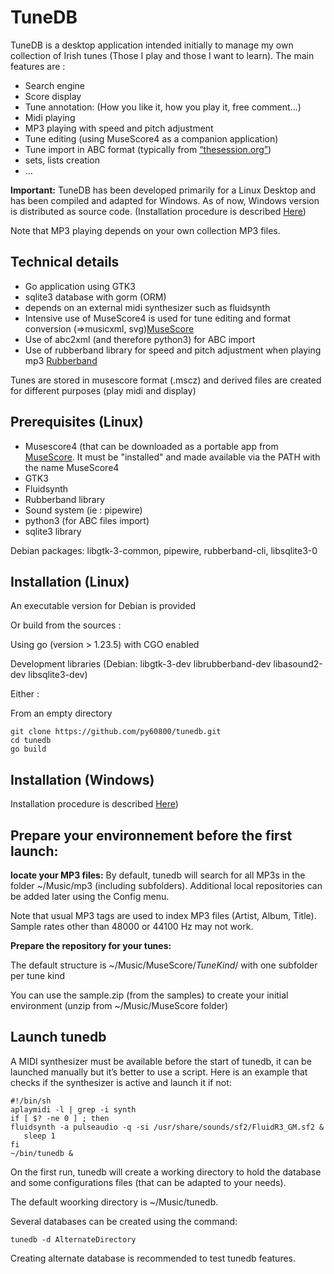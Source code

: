 # TuneDB
TuneDB is a desktop application  intended  initially to manage my own collection of Irish tunes (Those I play and those I want to learn). The main features are :

- Search engine
- Score display
- Tune annotation: (How you like it, how you play it, free comment...)
- Midi playing
- MP3 playing with speed and pitch adjustment
- Tune editing (using MuseScore4 as a companion application)
- Tune import in ABC format (typically from [“thesession.org”](https://thesession.org))
- sets, lists creation
- ...
    
**Important:** TuneDB has been developed primarily for a Linux Desktop and has been compiled and adapted for Windows. As of now, Windows version is distributed as source code. (Installation procedure is described [Here](https://github.com/py60800/tunedb/blob/main/WINDOWS.md))

Note that MP3 playing depends on your own collection MP3 files.

## Technical details
   
- Go application using GTK3
- sqlite3 database with gorm (ORM)
- depends on an external midi synthesizer such as  fluidsynth
- Intensive use of MuseScore4 is used for tune editing  and format conversion (=>musicxml, svg)[MuseScore](https://musescore.org/)
- Use of abc2xml (and therefore python3) for ABC import
- Use of rubberband library for speed and pitch adjustment when playing mp3 [Rubberband](https://breakfastquay.com/rubberband/)
    
Tunes are stored in musescore format (.mscz) and derived files are created for different purposes (play midi and display)

## Prerequisites (Linux)
    
- Musescore4 (that can be downloaded as a portable app from [MuseScore](https://musescore.org/). It must be "installed" and made available via the PATH with the name MuseScore4
- GTK3
- Fluidsynth
- Rubberband library
- Sound system (ie : pipewire)
- python3 (for ABC files import)
- sqlite3 library
          
Debian packages: libgtk-3-common, pipewire, rubberband-cli, libsqlite3-0

## Installation (Linux) 

An executable version for Debian is provided

Or build from the sources :

Using go (version > 1.23.5) with CGO enabled

Development libraries (Debian: libgtk-3-dev librubberband-dev libasound2-dev libsqlite3-dev)

Either :

From an empty directory

    git clone https://github.com/py60800/tunedb.git
    cd tunedb
    go build

## Installation (Windows)

Installation procedure is described [Here](https://github.com/py60800/tunedb/blob/main/WINDOWS.md))

## Prepare your environnement before the first launch:

**locate your MP3 files:**
By default, tunedb will search for all MP3s in the folder ~/Music/mp3 (including subfolders).
Additional local repositories can be added later using the Config menu.

Note that usual MP3 tags are used to index MP3 files (Artist, Album, Title). Sample rates other than 48000 or 44100 Hz may not work.

**Prepare the repository for your tunes:**

The default structure is ~/Music/MuseScore/_TuneKind_/  with one subfolder per tune kind

You can use the sample.zip (from the samples) to create your initial environment (unzip from ~/Music/MuseScore folder)

## Launch tunedb

A MIDI synthesizer must be available before the start of tunedb, it can be launched manually but it’s better to use a script. Here is an example that checks if the synthesizer is active and launch it if not:

    #!/bin/sh
    aplaymidi -l | grep -i synth 
    if [ $? -ne 0 ] ; then 
    fluidsynth -a pulseaudio -q -si /usr/share/sounds/sf2/FluidR3_GM.sf2 &
       sleep 1
    fi
    ~/bin/tunedb &

On the first run, tunedb will create a working directory to hold the database and some configurations files (that can be adapted to your needs).

The default woorking directory is ~/Music/tunedb.

Several databases can be created using the command:

    tunedb -d AlternateDirectory

Creating alternate database is recommended to test tunedb features.
    
